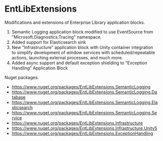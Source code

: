 # EntLibExtensions
Modifications and extensions of Enterprise Library application blocks.

1. Semantic Logging application block modified to use EventSource from "Microsoft.Diagnostics.Tracing" namespace.
2. Added support for Elasticsearch sink
3. New "Infrastructure" application block with Unity container integration to simplify development of window services with scheduled/repeatable actions, launching external processes, and much more.
4. Added async support and default exception shielding  to "Exception Handling" Application Block



Nuget packages:
- https://www.nuget.org/packages/EntLibExtensions.SemanticLogging
- https://www.nuget.org/packages/EntLibExtensions.SemanticLogging.Database
- https://www.nuget.org/packages/EntLibExtensions.SemanticLogging.Elasticsearch
- https://www.nuget.org/packages/EntLibExtensions.SemanticLogging.Service
- https://www.nuget.org/packages/EntLibExtensions.Infrastructure
- https://www.nuget.org/packages/EntLibExtensions.Infrastructure.Unity5
- https://www.nuget.org/packages/EntLibExtensions.ExceptionHandling
